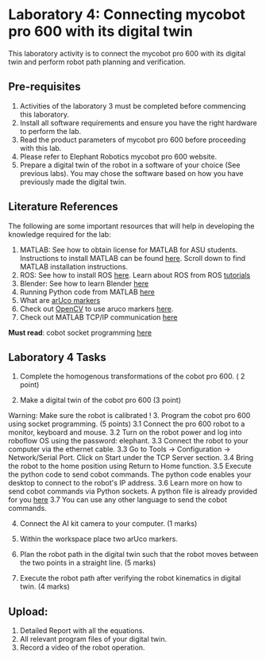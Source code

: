 # Laboratory 4: Connecting mycobot pro 600 with its digital twin
This laboratory activity is to connect the mycobot pro 600 with its digital twin and perform robot path planning and verification.

## Pre-requisites
1. Activities of the laboratory 3 must be completed before commencing this laboratory. 
2. Install all software requirements and ensure you have the right hardware to perform the lab. 
3. Read the product parameters of mycobot pro 600 before proceeding with this lab. 
4. Please refer to Elephant Robotics mycobot pro 600 website.
5. Prepare a digital twin of the robot in a software of your choice (See previous labs). You may chose the software based on how you have previously made the digital twin. 

## Literature References
The following are some important resources that will help in developing the knowledge required for the lab:
1. MATLAB: See how to obtain license for MATLAB for ASU students. Instructions to install MATLAB can be found [here](https://ets.engineering.asu.edu/research/software-collaboration-tools/). Scroll down to find MATLAB installation instructions.
2. ROS: See how to install ROS [here](https://wiki.ros.org/ROS/Installation). Learn about ROS from ROS [tutorials](https://wiki.ros.org/ROS/Tutorials)
3. Blender: See how to learn Blender [here](https://docs.blender.org/)
4. Running Python code from MATLAB [here](https://www.mathworks.com/help/matlab/call-python-libraries.html)
5. What are [arUco markers](https://docs.opencv.org/3.4/d9/d6d/tutorial_table_of_content_aruco.html)
6. Check out [OpenCV](https://docs.opencv.org/4.x/d9/df8/tutorial_root.html) to use aruco markers [here](https://docs.opencv.org/4.x/d5/dae/tutorial_aruco_detection.html).
7. Check out MATLAB TCP/IP communication [here](https://www.mathworks.com/help/instrument/communicate-using-tcpip-server-sockets.html)


**Must read**: cobot socket programming [here](https://docs.elephantrobotics.com/docs/gitbook-en/2-serialproduct/2.3-myCobot_Pro_600/2.3.5%20socket%20API%20interface%20description.html)

## Laboratory 4 Tasks

1. Complete the homogenous transformations of the cobot pro 600. ( 2 point)

2. Make a digital twin of the cobot pro 600 (3 point)

Warning: Make sure the robot is calibrated !
3. Program the cobot pro 600 using socket programming. (5 points)
   3.1 Connect the pro 600 robot to a monitor, keyboard and mouse.
   3.2 Turn on the robot power and log into roboflow OS using the password: elephant.
   3.3 Connect the robot to your computer via the ethernet cable. 
   3.3 Go to Tools -> Configuration -> Network/Serial Port. Click on Start under the TCP Server section. 
   3.4 Bring the robot to the home position using Return to Home function. 
   3.5 Execute the python code to send cobot commands. The python code enables your desktop to connect to the robot's IP address. 
   3.6 Learn more on how to send cobot commands via Python sockets. A python file is already provided for you [here]()
   3.7 You can use any other language to send the cobot commands. 
   
4. Connect the AI kit camera to your computer. (1 marks)

5. Within the workspace place two arUco markers. 

6. Plan the robot path in the digital twin such that the robot moves between the two points in a straight line. (5 marks)

7. Execute the robot path after verifying the robot kinematics in digital twin. (4 marks)


## Upload:

1. Detailed Report with all the equations.
2. All relevant program files of your digital twin.
3. Record a video of the robot operation. 



